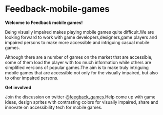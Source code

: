 # Feedback-mobile-games

**Welcome to Feedback mobile games!**

Being visually impaired makes playing mobile games quite difficult.We are looking forward to work  with game developers,designers,game players and impaired persons to make more accessible and intriguing casual mobile games.

Although there are a number of games on the market that are accessible, some of them load the player with too much information while others are  simplified versions of popular games.The aim is to make truly intriguing mobile games that are accessible not only for the visually impaired, but also to other impaired persons.

**Get involved**

Join the discussion on twitter [@feegback_games](https://twitter.com/feedback_games).Help come up with game ideas, design sprites with contrasting colors for visually impaired, share and innovate on accessibility tech for mobile games.

